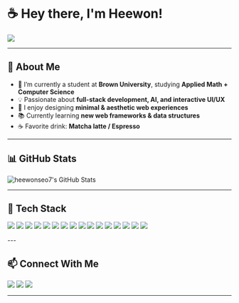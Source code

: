 <!-- Header with centered aesthetic intro -->

<h1 align="left">☕ Hey there, I'm Heewon! </h1>

<!-- Typing text animation -->
<p align="left">
  <img src="https://readme-typing-svg.herokuapp.com?font=Fira+Code&duration=3000&pause=1000&color=A98274&center=true&vCenter=true&width=500&lines=Full-Stack+Developer;Passionate+about+AI+%26+ML;Lover+of+Matcha+%26+Coffee;Building+cool+projects!">
</p>

---

## **📍 About Me**
- 🍵 I’m currently a student at **Brown University**, studying **Applied Math + Computer Science**  
- 💡 Passionate about **full-stack development, AI, and interactive UI/UX**  
- 🎨 I enjoy designing **minimal & aesthetic web experiences**  
- 📚 Currently learning **new web frameworks & data structures**  
- ☕ Favorite drink: **Matcha latte / Espresso**  

---

## **📊 GitHub Stats**
<!-- GitHub Stats -->
<p align="left">
  <img src="https://streak-stats.demolab.com?user=heewonseo7&theme=calm&hide_border=true" alt="heewonseo7's GitHub Stats" />
</p>

---

## **🔧 Tech Stack**
<p align="left">
  <a href="#"><img src="https://img.shields.io/badge/Java-ED8B00?style=for-the-badge&logo=openjdk&logoColor=white"></a>
  <a href="#"><img src="https://img.shields.io/badge/Python-3776AB?style=for-the-badge&logo=python&logoColor=white"></a>
  <a href="#"><img src="https://img.shields.io/badge/C++-00599C?style=for-the-badge&logo=cplusplus&logoColor=white"></a>
  <a href="#"><img src="https://img.shields.io/badge/TypeScript-3178C6?style=for-the-badge&logo=typescript&logoColor=white"></a>
  <a href="#"><img src="https://img.shields.io/badge/JavaScript-F7DF1E?style=for-the-badge&logo=javascript&logoColor=black"></a>
  <a href="#"><img src="https://img.shields.io/badge/HTML5-E34F26?style=for-the-badge&logo=html5&logoColor=white"></a>
  <a href="#"><img src="https://img.shields.io/badge/CSS3-1572B6?style=for-the-badge&logo=css3&logoColor=white"></a>
  <a href="#"><img src="https://img.shields.io/badge/React-61DAFB?style=for-the-badge&logo=react&logoColor=black"></a>
  <a href="#"><img src="https://img.shields.io/badge/Node.js-339933?style=for-the-badge&logo=nodedotjs&logoColor=white"></a>
  <a href="#"><img src="https://img.shields.io/badge/Tailwind_CSS-06B6D4?style=for-the-badge&logo=tailwindcss&logoColor=white"></a>
  <a href="#"><img src="https://img.shields.io/badge/SASS-CC6699?style=for-the-badge&logo=sass&logoColor=white"></a>
  <a href="#"><img src="https://img.shields.io/badge/Flask-000000?style=for-the-badge&logo=flask&logoColor=white"></a>
  <a href="#"><img src="https://img.shields.io/badge/Pandas-150458?style=for-the-badge&logo=pandas&logoColor=white"></a>
  <a href="#"><img src="https://img.shields.io/badge/NumPy-013243?style=for-the-badge&logo=numpy&logoColor=white"></a>
  <a href="#"><img src="https://img.shields.io/badge/Matplotlib-11557C?style=for-the-badge&logo=matplotlib&logoColor=white"></a>
  <a href="#"><img src="https://img.shields.io/badge/Astro-FF5D01?style=for-the-badge&logo=astro&logoColor=white"></a>
</p>
---

## **📫 Connect With Me**
<p align="left">
  <a href="[https://www.linkedin.com/in/YourLinkedIn/](https://www.linkedin.com/in/heewon-seo-4b652621b/)" target="_blank"><img src="https://img.shields.io/badge/LinkedIn-0077B5?style=flat-square&logo=linkedin&logoColor=white"></a>
  <a href="mailto:heewon_seo@brown.edu"><img src="https://img.shields.io/badge/Email-D14836?style=flat-square&logo=gmail&logoColor=white"></a>
  <a href="https://yourportfolio.com"><img src="https://img.shields.io/badge/Portfolio-20C20E?style=flat-square&logo=internet-explorer&logoColor=white"></a>
</p>

---

